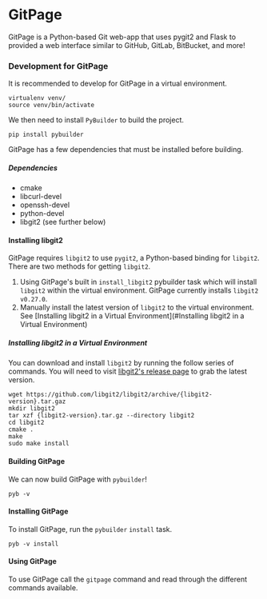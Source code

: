 # GitPage

GitPage is a Python-based Git web-app that uses pygit2 and Flask to provided a web 
interface similar to GitHub, GitLab, BitBucket, and more!

### Development for GitPage

It is recommended to develop for GitPage in a virtual environment.
```
virtualenv venv/
source venv/bin/activate
```
We then need to install `PyBuilder` to build the project.
```
pip install pybuilder
```
GitPage has a few dependencies that must be installed before building.

##### Dependencies

* cmake
* libcurl-devel
* openssh-devel
* python-devel
* libgit2 (see further below)

#### Installing libgit2

GitPage requires `libgit2`  to use `pygit2`, a Python-based binding for `libgit2`.  
There are two methods for getting `libgit2`.
1. Using GitPage's built in `install_libgit2` pybuilder task which will install `libgit2`
within the virtual environment. GitPage currently installs `libgit2 v0.27.0`.
2. Manually install the latest version of `libgit2` to the virtual environment.
See [Installing libgit2 in a Virtual Environment](#Installing libgit2 in a Virtual Environment)

##### Installing libgit2 in a Virtual Environment
You can download and install `libgit2` by running the follow series of commands.  You will
need to visit [libgit2's release page](https://github.com/libgit2/libgit2/releases) to 
grab the latest version.
```
wget https://github.com/libgit2/libgit2/archive/{libgit2-version}.tar.gaz
mkdir libgit2
tar xzf {libgit2-version}.tar.gz --directory libgit2
cd libgit2
cmake .
make
sudo make install
```

#### Building GitPage
We can now build GitPage with `pybuilder`!
```
pyb -v
```

#### Installing GitPage
To install GitPage, run the `pybuilder` `install` task.
```
pyb -v install
```

#### Using GitPage
To use GitPage call the `gitpage` command and read through the different commands
available.